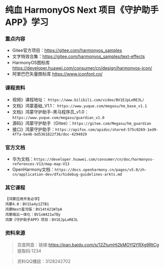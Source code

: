 # 纯血 HarmonyOS Next 项目《守护助手APP》学习

### 重点内容
- Gitee官方项目：https://gitee.com/harmonyos_samples
- 文字特效合集：https://gitee.com/harmonyos_samples/text-effects
- HarmonyOS图标库 https://developer.huawei.com/consumer/cn/design/harmonyos-icon/
- 阿里巴巴矢量图标库 https://www.iconfont.cn/


### 课程资料
- 视频》课程地址： `https://www.bilibili.com/video/BV1EJpLeRE3L/`
- 文档》鸿蒙基础_V1.1： `https://www.yuque.com/megasu/hm_base_v1.1`
- 文档》鸿蒙守护助手-黑马程序员_v1.0： `https://www.yuque.com/megasu/guardian_v1.0`
- 源码》鸿蒙守护助手（Gitee）：`https://gitee.com/Megasu/hm_guardian`
- 接口》鸿蒙守护助手：`https://apifox.com/apidoc/shared-575c0269-1ed9-4ffa-be46-bd5361822f36/doc-4294029`

### 官方文档
- 华为文档：`https://developer.huawei.com/consumer/cn/doc/harmonyos-references-V13/map-map-V13`
- OpenHarmony文档：`https://docs.openharmony.cn/pages/v5.0/zh-cn/application-dev/dfx/hidebug-guidelines-arkts.md`

### 其它课程
```
【鸿蒙应用开发必学】
鸿蒙4.0：BV1Sa4y1Z7B1
鸿蒙Next星河版：BV14t421W7pA
鸿蒙端云一体化：BV1xW421w7By
鸿蒙《守护助手APP》项目：BV1EJpLeRE3L
```

### 资料来源
> 百度网盘：链接:https://pan.baidu.com/s/12ZtumHj2kMOYQYRXg9RtCg 提取码:1234

> 资料QQ播妞：3128242702
